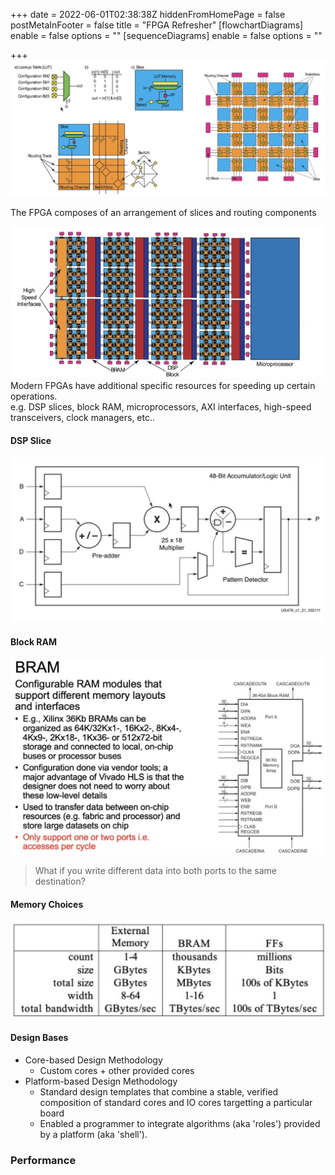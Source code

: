 +++
date = 2022-06-01T02:38:38Z
hiddenFromHomePage = false
postMetaInFooter = false
title = "FPGA Refresher"
[flowchartDiagrams]
enable = false
options = ""
[sequenceDiagrams]
enable = false
options = ""

+++
![](/uploads/snipaste_2022-06-01_12-38-01.jpg)

The FPGA composes of an arrangement of slices and routing components

![](/uploads/snipaste_2022-06-01_12-41-51.jpg)  
Modern FPGAs have additional specific resources for speeding up certain operations.  
e.g. DSP slices, block RAM, microprocessors, AXI interfaces, high-speed transceivers, clock managers, etc..

#### DSP Slice

![](/uploads/snipaste_2022-06-01_12-44-21.jpg)

#### Block RAM

![](/uploads/snipaste_2022-06-01_12-47-36.jpg)

> What if you write different data into both ports to the same destination?

#### Memory Choices

![](/uploads/snipaste_2022-06-01_12-50-38.jpg)

#### Design Bases

* Core-based Design Methodology
  * Custom cores + other provided cores
* Platform-based Design Methodology
  * Standard design templates that combine a stable, verified composition of standard cores and IO cores targetting a particular board
  * Enabled a programmer to integrate algorithms (aka 'roles') provided by a platform (aka 'shell').

### Performance